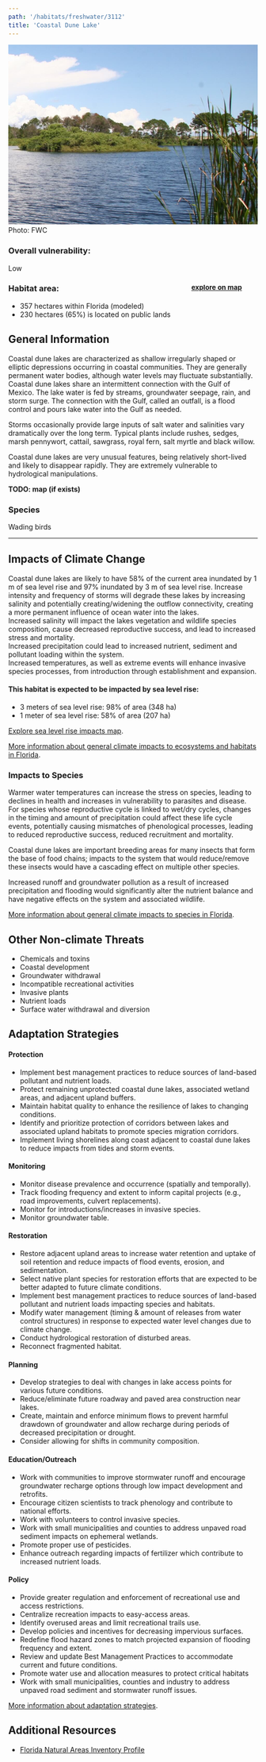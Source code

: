 ```yaml
---
path: '/habitats/freshwater/3112'
title: 'Coastal Dune Lake'
---
```


<content-header icon="lakes_ponds_reservoirs" title="Coastal Dune Lake" subtitle="within Lakes, Ponds and Reservoirs"></content-header>

<div id="TopSection">

<div class="header-photo"><img src="3112.jpg" alt="Photo for 3112"/>
<figcaption>Photo: FWC</figcaption></div>

<div>

### Overall vulnerability:

<div class="vulnerability vulnerability-low">Low</div>

<h3>Habitat area: 
<a href="/habitats/freshwater/3112/map" style="float:right;font-size:smaller;margin-right: 2rem;">
<fa-icon name="map"></fa-icon>
explore on map
</a>
</h3>

-   357 hectares within Florida (modeled)
-   230 hectares (65%) is located on public lands

</div>
</div>

## General Information

Coastal dune lakes are characterized as shallow irregularly shaped or elliptic depressions occurring in coastal communities.  They are generally permanent water bodies, although water levels may fluctuate substantially.  Coastal dune lakes share an intermittent connection with the Gulf of Mexico. The lake water is fed by streams, groundwater seepage, rain, and storm surge. The connection with the Gulf, called an outfall, is a flood control and pours lake water into the Gulf as needed.  

Storms occasionally provide large inputs of salt water and salinities vary dramatically over the long term.  Typical plants include rushes, sedges, marsh pennywort, cattail, sawgrass, royal fern, salt myrtle and black willow.  

Coastal dune lakes are very unusual features, being relatively short-lived and likely to disappear rapidly.  They are extremely vulnerable to hydrological manipulations.



**TODO: map (if exists)**

### Species

Wading birds

<hr />

## Impacts of Climate Change

Coastal dune lakes are likely to have 58% of the current area inundated by 1 m of sea level rise and 97% inundated by 3 m of sea level rise.  Increase intensity and frequency of storms will degrade these lakes by increasing salinity and potentially creating/widening the outflow connectivity, creating a more permanent influence of ocean water into the lakes.  <br />Increased salinity will impact the lakes vegetation and wildlife species composition, cause decreased reproductive success, and lead to increased stress and mortality.  <br />Increased precipitation could lead to increased nutrient, sediment and pollutant loading within the system.   <br />Increased temperatures, as well as extreme events  will enhance invasive species processes, from introduction through establishment and expansion.


#### This habitat is expected to be impacted by sea level rise:

- 3 meters of sea level rise: 98% of area (348 ha)
- 1 meter of sea level rise: 58% of area (207 ha)

[Explore sea level rise impacts map](/habitat/freshwater/3112/map).


[More information about general climate impacts to ecosystems and habitats in Florida](/impacts/habitats).

### Impacts to Species

Warmer water temperatures can increase the stress on species, leading to declines in health and increases in vulnerability to parasites and disease.  For species whose reproductive cycle is linked to wet/dry cycles, changes in the timing and amount of precipitation could affect these life cycle events, potentially causing mismatches of phenological processes, leading to reduced reproductive success, reduced recruitment and mortality. 

Coastal dune lakes are important breeding areas for many insects that form the base of food chains; impacts to the system that would reduce/remove these insects would have a cascading effect on multiple other species.  

Increased runoff and groundwater pollution as a result of increased precipitation and flooding would significantly alter the nutrient balance and have negative effects on the system and associated wildlife.

[More information about general climate impacts to species in Florida](/impacts/species).

## Other Non-climate Threats

-	Chemicals and toxins
-	Coastal development
-	Groundwater withdrawal
-	Incompatible recreational activities
-	Invasive plants
-	Nutrient loads
-	Surface water withdrawal and diversion


## Adaptation Strategies

#### Protection

- Implement best management practices to reduce sources of land-based pollutant and nutrient loads.
- Protect remaining unprotected coastal dune lakes, associated wetland areas, and adjacent upland buffers.
- Maintain habitat quality to enhance the resilience of lakes to changing conditions.
- Identify and prioritize protection of corridors between lakes and associated upland habitats to promote species migration corridors.
- Implement living shorelines along coast adjacent to coastal dune lakes to reduce impacts from tides and storm events.


#### Monitoring

- Monitor disease prevalence and occurrence (spatially and temporally).
- Track flooding frequency and extent to inform capital projects (e.g., road improvements, culvert replacements).
- Monitor for introductions/increases in invasive species.
- Monitor groundwater table.


#### Restoration

- Restore adjacent upland areas to increase water retention and uptake of soil retention and reduce impacts of flood events, erosion, and sedimentation.
- Select native plant species for restoration efforts that are expected to be better adapted to future climate conditions.
- Implement best management practices to reduce sources of land-based pollutant and nutrient loads impacting species and habitats.
- Modify water management (timing & amount of releases from water control structures) in response to expected water level changes due to climate change.
- Conduct hydrological restoration of disturbed areas.
- Reconnect fragmented habitat.


#### Planning

- Develop strategies to deal with changes in lake access points for various future conditions.
- Reduce/eliminate future roadway and paved area construction near lakes.
- Create, maintain and enforce minimum flows to prevent harmful drawdown of groundwater and allow recharge during periods of decreased precipitation or drought.
- Consider allowing for shifts in community composition.


#### Education/Outreach

- Work with communities to improve stormwater runoff and encourage groundwater recharge options through low impact development and retrofits.
- Encourage citizen scientists to track phenology and contribute to national efforts.
- Work with volunteers to control invasive species.
- Work with small municipalities and counties to address unpaved road sediment impacts on ephemeral wetlands.
- Promote proper use of pesticides.
- Enhance outreach regarding impacts of fertilizer which contribute to increased nutrient loads.


#### Policy

- Provide greater regulation and enforcement of recreational use and access restrictions.
- Centralize recreation impacts to easy-access areas.
- Identify overused areas and limit recreational trails use.
- Develop policies and incentives for decreasing impervious surfaces.
- Redefine flood hazard zones to match projected expansion of flooding frequency and extent.
- Review and update Best Management Practices to accommodate current and future conditions.
- Promote water use and allocation measures to protect critical habitats
- Work with small municipalities, counties and industry to address unpaved road sediment and stormwater runoff issues.




[More information about adaptation strategies](/strategies).

## Additional Resources

 - [Florida Natural Areas Inventory Profile](http://www.fnai.org/PDF/NC/Lacustrine.pdf)
